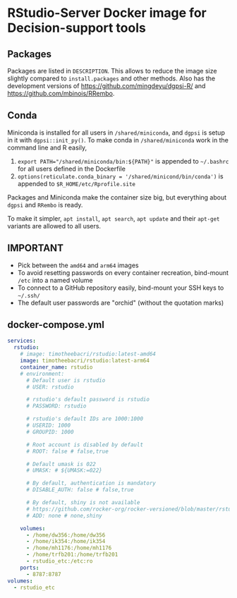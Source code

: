 # RStudio-Server Docker image for Decision-support tools

## Packages
Packages are listed in `DESCRIPTION`. This allows to reduce the image size slightly compared to `install.packages` and other methods.
Also has the development versions of https://github.com/mingdeyu/dgpsi-R/ and https://github.com/mbinois/RRembo.

## Conda
Miniconda is installed for all users in `/shared/miniconda`, and `dgpsi` is setup in it with `dgpsi::init_py()`.
To make conda in `/shared/miniconda` work in the command line and R easily,
1. `export PATH="/shared/miniconda/bin:${PATH}"` is appended to `~/.bashrc` for all users defined in the Dockerfile
2. `options(reticulate.conda_binary = '/shared/minicond/bin/conda')` is appended to `$R_HOME/etc/Rprofile.site`

Packages and Miniconda make the container size big, but everything about `dgpsi` and `RRembo` is ready.

To make it simpler, `apt install`, `apt search`, `apt update` and their `apt-get` variants are allowed to all users.

## IMPORTANT
- Pick between the `amd64` and `arm64` images
- To avoid resetting passwords on every container recreation, bind-mount `/etc` into a named volume
- To connect to a GitHub repository easily, bind-mount your SSH keys to `~/.ssh/`
- The default user passwords are "orchid" (without the quotation marks)

## docker-compose.yml
```yaml
services:
  rstudio:
    # image: timotheebacri/rstudio:latest-amd64
    image: timotheebacri/rstudio:latest-arm64
    container_name: rstudio
    # environment:
      # Default user is rstudio
      # USER: rstudio

      # rstudio's default password is rstudio
      # PASSWORD: rstudio

      # rstudio's default IDs are 1000:1000
      # USERID: 1000
      # GROUPID: 1000

      # Root account is disabled by default
      # ROOT: false # false,true

      # Default umask is 022
      # UMASK: # ${UMASK:=022}

      # By default, authentication is mandatory
      # DISABLE_AUTH: false # false,true

      # By default, shiny is not available
      # https://github.com/rocker-org/rocker-versioned/blob/master/rstudio/add_shiny.sh
      # ADD: none # none,shiny

    volumes:
      - /home/dw356:/home/dw356
      - /home/ik354:/home/ik354
      - /home/mh1176:/home/mh1176
      - /home/trfb201:/home/trfb201
      - rstudio_etc:/etc:ro
    ports:
      - 8787:8787
volumes:
  - rstudio_etc
```
